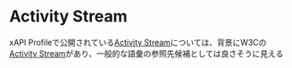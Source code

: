 # Activity Stream  
xAPI Profileで公開されている[Activity Stream](https://github.com/adlnet/xapi-authored-profiles/blob/master/activity-streams/activity-streams.jsonld)については、背景にW3Cの[Activity Stream](https://github.com/w3c/activitystreams)があり、一般的な語彙の参照先候補としては良さそうに見える    

# 
